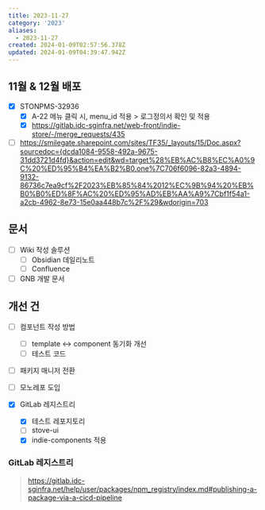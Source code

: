 ```yaml
---
title: 2023-11-27
category: '2023'
aliases:
  - 2023-11-27
created: 2024-01-09T02:57:56.378Z
updated: 2024-01-09T04:39:47.942Z
---
```


## 11월 & 12월 배포

- [x] STONPMS-32936
  - [x] A-22 메뉴 클릭 시, menu_id 적용 > 로그정의서 확인 및 적용
  - [x] https://gitlab.idc-sginfra.net/web-front/indie-store/-/merge_requests/435
- [ ] https://smilegate.sharepoint.com/sites/TF35/_layouts/15/Doc.aspx?sourcedoc={dcda1084-9558-492a-9675-31dd3721d4fd}&action=edit&wd=target%28%EB%AC%B8%EC%A0%9C%20%ED%95%B4%EA%B2%B0.one%7C706f6096-82a3-4894-9132-86736c7ea9cf%2F2023%EB%85%84%2012%EC%9B%94%20%EB%B0%B0%ED%8F%AC%20%ED%95%AD%EB%AA%A9%7Cbf1f54a1-a2cb-4962-8e73-15e0aa448b7c%2F%29&wdorigin=703

## 문서

- [ ] Wiki 작성 솔루션
  - [ ] Obsidian 데일리노트
  - [ ] Confluence
- [ ] GNB 개발 문서

## 개선 건

- [ ] 컴포넌트 작성 방법

  - [ ] template <-> component 동기화 개선
  - [ ] 테스트 코드

- [ ] 패키지 매니저 전환

- [ ] 모노레포 도입

- [x] GitLab 레지스트리
  - [x] 테스트 레포지토리
  - [ ] stove-ui
  - [x] indie-components 적용

### GitLab 레지스트리

> https://gitlab.idc-sginfra.net/help/user/packages/npm_registry/index.md#publishing-a-package-via-a-cicd-pipeline
